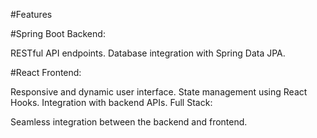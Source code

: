 #Features

#Spring Boot Backend:

RESTful API endpoints.
Database integration with Spring Data JPA.

#React Frontend:

Responsive and dynamic user interface.
State management using React Hooks.
Integration with backend APIs.
Full Stack:

Seamless integration between the backend and frontend.
